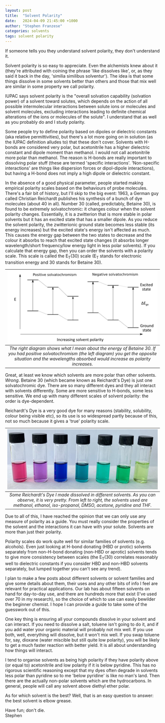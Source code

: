 ```yaml
---
layout: post
title:  "Solvent Polarity"
date:   2024-04-09 21:45:00 +1000
author: "Stephen Franzese"
categories: solvents
tags: solvent polarity
---
```

If someone tells you they understand solvent polarity, they don't understand it.

Solvent polarity is so easy to appreciate. Even the alchemists knew about it (they're attributed with coining the phrase 'like dissolves like', or, as they said it back in the day, 'similia similibus solventur'). The idea is that some things dissolve in some solvents better than others and those that mix well are similar in some property we call polarity.

IUPAC says  solvent polarity is the "overall solvation capability (solvation power) of a solvent toward solutes, which depends on the action of all possible intermolecular interactions between solute ions or molecules and solvent molecules, excluding interactions leading to definite chemical alterations of the ions or molecules of the solute". I understand that as well as you probably do and I study polarity.

Some people try to define polarity based on dipoles or dielectric constants (aka relative permittivities), but there's a lot more going on in solution (as the IUPAC definition alludes to) that these don't cover. Solvents with H-bonds are considered very polar, but acetonitrile has a higher dielectric constant and dipole moment than methanol. I would not call acetonitrile more polar than methanol. The reason is H-bonds are really important to dissolving polar stuff (these are termed 'specific interactions'. 'Non-specific interactions' are things like dispersion forces or dipol-dipole interactions), but having a H-bond does not imply a high dipole or dielectric constant.

In the absence of a good physical parameter, people started making empirical polarity scales based on the behaviours of probe molecules. There's a fair bit of history, but I'll skip to the big event: 1963, a German guy called Christian Reichardt publishes his synthesis of a bunch of dye molecules (about 40 in all). Number 30 (called, predictably, Betaine 30), is found to be extremely solvatochromic: it changes colour when the solvent polarity changes. Essentially, it is a zwitterion that is more stable in polar solvents but it has an excited state that has a smaller dipole. As you reduce the solvent polarity, the zwitterionic ground state becomes less stable (its energy increases) but the excited state's energy isn't affected as much. This causes the energy gap between the two states to decrease and the colour it absorbs to reach that excited state changes (it absorbs longer wavelength/short frequency/low energy light in less polar solvents). If you calculate that energy gap, then you can order the solvents with a polarity scale. This scale is called the E<sub>T</sub>(30) scale (E<sub>T</sub> stands for electronic transition energy and 30 stands for Betaine 30).

| ![solvatochromism](/assets/solvatochromism.jpg) 
|:--:| 
| *The right diagram shows what I mean about the energy of Betaine 30. If you had positive solvatochromism (the left diagram) you get the opposite situation and the wavelengths absorbed would increase as polarity increases.* |

Great, at least we know which solvents are more polar than other solvents. *Wrong*. Betaine 30 (which became known as Reichardt's Dye) is just one solvatochromic dye. There are so many different dyes and they all interact with solvents differently. Some are more sensitive to H-bonds, some less sensitive. We end up with many different scales of solvent polarity: the order is dye-dependent.

Reichardt's Dye is a very good dye for many reasons (stability, solubility, colour being visible etc), so its use is so widespread partly because of this, not so much because it gives a 'true' polarity scale.

| ![B30](/assets/RD-clean.jpg) 
|:--:| 
| *Some Reichardt's Dye I made dissolved in different solvents. As you can observe, it is very pretty. From left to right, the solvents used are methanol, ethanol, iso-propanol, DMSO, acetone, pyridine and THF.* |

Due to all of this, I have reached the opinion that we can only use any measure of polarity as a guide. You must really consider the properties of the solvent and the interactions it can have with your solute. Solvents are more than just their polarity.

Polarity scales do work quite well for similar families of solvents (e.g. alcohols). Even just looking at H-bond donating (HBD or protic) solvents separately from non-H-bond donating (non-HBD or aprotic) solvents tends to give more consistency between scales (the E<sub>T</sub>(30) correlates reasonably well to dielectric constants if you consider HBD and non-HBD solvents separately, but lumped together you can't see any trend).

I plan to make a few posts about different solvents or solvent families and give some details about them, their uses and any other bits of info I feel are relevant for practical applications. Our lab has about fifteen solvents on hand for day-to-day use, and there are hundreds more that exist (I've used over 70 in my research), so the choice of which to use can easily bewilder the beginner chemist. I hope I can provide a guide to take some of the guesswork out of this.

One key thing is ensuring all your compounds dissolve in your solvent and can interact. If you need to dissolve a salt, toluene isn't going to do it, and if you add water your organic material will probably not mix well. If you use both, well, everything will dissolve, but it won't mix well. If you swap toluene for, say, dioxane (water miscible but still quite low polarity), you will be likely to get a much faster reaction with better yield. It is all about understanding how things will interact.

I tend to organise solvents as being high polarity if they have polarity above (or equal to) acetonitrile and low polarity if it is below pyridine. This has no rigorous scientific reasoning except that my dyes often degrade in solvents less polar than pyridine so to me 'below pyridine' is like no man's land. Then there are the actually non-polar solvents which are the hydrocarbons. In general, people will call any solvent above diethyl ether polar.

As for which solvent is the best? Well, that is an easy question to answer: the best solvent is elbow grease.

Have fun; don't die.\
Stephen